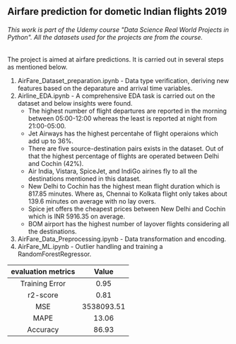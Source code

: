 ## Airfare prediction for dometic Indian flights 2019

###### This work is part of the Udemy course "Data Science Real World Projects in Python". All the datasets used for the projects are from the course.

The project is aimed at airfare predictions. It is carried out in several steps as mentioned below.
1.  AirFare_Dataset_preparation.ipynb - Data type verification, deriving new features based on the deparature and arrival time variables.
2. Airline_EDA.ipynb - A comprehensive EDA task is carried out on the dataset and below insights were found.
    - The highest number of flight departures are reported in the morning between 05:00-12:00 whereas the least is reported at night from 21:00-05:00.
    - Jet Airways has the highest percentahe of flight operaions which add up to 36%.
    - There are five source-destination pairs exists in the dataset. Out of that the highest percentage of flights are operated between Delhi and Cochin (42%). 
    - Air India, Vistara, SpiceJet, and IndiGo airines fly to all the destinations mentioned in this dataset. 
    - New Delhi to Cochin has the highest mean flight duration which is 817.85 minutes. Where as, Chennai to Kolkata flight only takes about 139.6 minutes on average with no lay overs.
    - Spice jet offers the cheapest prices between New Delhi and Cochin which is INR  5916.35 on average.
    - BOM airport has the highest number of layover flights considering all the destinations. 
3. AirFare_Data_Preprocessing.ipynb - Data transformation and encoding.
4. AirFare_ML.ipynb - Outlier handling and training a RandomForestRegressor.

| evaluation metrics | Value    | 
| :---:   | :---: |
| Training Error  |  0.95   |
| r2-score | 0.81   |
| MSE | 3538093.51   |
| MAPE | 13.06   |
| Accuracy | 86.93   |